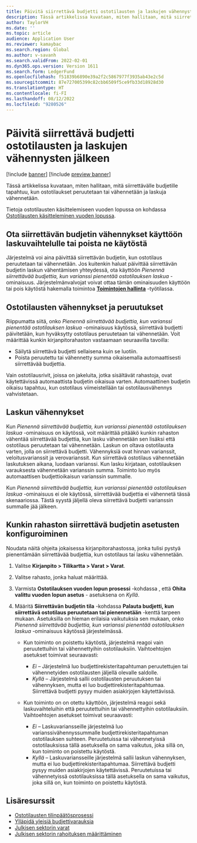 ```yaml
---
title: Päivitä siirrettävä budjetti ostotilausten ja laskujen vähennysten jälkeen
description: Tässä artikkelissa kuvataan, miten hallitaan, mitä siirrettävälle budjetille tapahtuu, kun ostotilaukset peruutetaan tai vähennetään ja laskuja vähennetään.
author: TaylorVH
ms.date: ''
ms.topic: article
audience: Application User
ms.reviewer: kamaybac
ms.search.region: Global
ms.author: v-savanh
ms.search.validFrom: 2022-02-01
ms.dyn365.ops.version: Version 1611
ms.search.form: LedgerFund
ms.openlocfilehash: f51839b6890e39a2f2c5867977f3935ab43e2c5d
ms.sourcegitcommit: 87e727005399c82cbb6509f5ce9fb33d18928d30
ms.translationtype: HT
ms.contentlocale: fi-FI
ms.lasthandoff: 08/12/2022
ms.locfileid: "9280526"
---
```

# <a name="update-the-carry-forward-budget-after-reductions-in-purchase-orders-and-invoices"></a>Päivitä siirrettävä budjetti ostotilausten ja laskujen vähennysten jälkeen

[!include [banner](../includes/banner.md)]
[!include [preview banner](../includes/preview-banner.md)]

Tässä artikkelissa kuvataan, miten hallitaan, mitä siirrettävälle budjetille tapahtuu, kun ostotilaukset peruutetaan tai vähennetään ja laskuja vähennetään.

Tietoja ostotilausten käsittelemiseen vuoden lopussa on kohdassa [Ostotilausten käsitteleminen vuoden lopussa](/dynamicsax-2012/appuser-itpro/process-purchase-orders-at-year-end).

## <a name="turn-carry-forward-budget-reductions-for-invoice-variances-on-or-off"></a>Ota siirrettävän budjetin vähennykset käyttöön laskuvaihtelulle tai poista ne käytöstä

Järjestelmä voi aina päivittää siirrettävän budjetin, kun ostotilaus peruutetaan tai vähennetään. Jos kuitenkin haluat päivittää siirrettävän budjetin laskun vähentämisen yhteydessä, ota käyttöön *Pienennä siirrettävää budjettia, kun varianssi pienentää ostotilauksen laskua* -ominaisuus. Järjestelmänvalvojat voivat ottaa tämän ominaisuuden käyttöön tai pois käytöstä hakemalla toimintoa **[Toimintojen hallinta](../../fin-ops-core/fin-ops/get-started/feature-management/feature-management-overview.md)** -työtilassa.

## <a name="purchase-order-reductions-and-cancellations"></a>Ostotilausten vähennykset ja peruutukset

Riippumatta siitä, onko *Pienennä siirrettävää budjettia, kun varianssi pienentää ostotilauksen laskua* -ominaisuus käytössä, siirrettävä budjetti päivitetään, kun hyväksytty ostotilaus peruutetaan tai vähennetään. Voit määrittää kunkin kirjanpitorahaston vastaamaan seuraavilla tavoilla:

- Säilytä siirrettävä budjetti sellaisena kuin se luotiin.
- Poista peruutettu tai vähennetty summa oikaisemalla automaattisesti siirrettävää budjettia.

Vain ostotilausrivit, joissa on jakeluita, jotka sisältävät rahastoja, ovat käytettävissä automaattista budjetin oikaisua varten. Automaattinen budjetin oikaisu tapahtuu, kun ostotilaus viimeistellään tai ostotilausvähennys vahvistetaan.

## <a name="invoice-reductions"></a>Laskun vähennykset

Kun *Pienennä siirrettävää budjettia, kun varianssi pienentää ostotilauksen laskua* -ominaisuus on käytössä, voit määrittää pitääkö kunkin rahaston vähentää siirrettävää budjettia, kun lasku vähennetään sen lisäksi että ostotilaus peruutetaan tai vähennetään. Laskun on oltava ostotilausta varten, jolla on siirrettävä budjetti. Vähennyksiä ovat hinnan varianssit, veloitusvarianssit ja verovarianssit. Kun siirrettävä ostotilaus vähennetään laskutuksen aikana, luodaan varianssi. Kun lasku kirjataan, ostotilauksen varauksesta vähennetään varianssin summa. Toiminto luo myös automaattisen budjettioikaisun varianssin summalle.

Kun *Pienennä siirrettävää budjettia, kun varianssi pienentää ostotilauksen laskua* -ominaisuus ei ole käytössä, siirrettävää budjettia ei vähennetä tässä skenaariossa. Tästä syystä jäljellä oleva siirrettävä budjetti varianssin summalle jää jälkeen.

## <a name="configure-the-carry-forward-budget-options-for-each-fund"></a>Kunkin rahaston siirrettävä budjetin asetusten konfiguroiminen

Noudata näitä ohjeita jokaisessa kirjanpitorahastossa, jonka tulisi pystyä pienentämään siirrettävää budjettia, kun ostotilaus tai lasku vähennetään.

1. Valitse **Kirjanpito \> Tilikartta \> Varat \> Varat**.
1. Valitse rahasto, jonka haluat määrittää.
1. Varmista **Ostotilauksen vuoden lopun prosessi** -kohdassa , että **Ohita valittu vuoden lopun asetus** - asetuksena on *Kyllä*.
1. Määritä **Siirrettävän budjetin tila** -kohdassa **Palauta budjetti, kun siirrettävä ostotilaus peruutetaan tai pienennetään** -kenttä tarpeen mukaan. Asetuksilla on hieman erilaisia vaikutuksia sen mukaan, onko *Pienennä siirrettävää budjettia, kun varianssi pienentää ostotilauksen laskua* -ominaisuus käytössä järjestelmässä.

    - Kun toiminto on poistettu käytöstä, järjestelmä reagoi vain peruutettuihin tai vähennettyihin ostotilauksiin. Vaihtoehtojen asetukset toimivat seuraavasti:

        - *Ei* – Järjestelmä luo budjettirekisteritapahtuman peruutettujen tai vähennetyiden ostotilausten jäljellä olevalle saldolle.
        - *Kyllä* – Järjestelmä sallii ostotilausten peruutuksen tai vähennyksen, mutta ei luo budjettirekisteritapahtumaa. Siirrettävä budjetti pysyy muiden asiakirjojen käytettävissä.

    - Kun toiminto on on otettu käyttöön, järjestelmä reagoi sekä laskuvaihteluihin että peruutettuihin tai vähennettyihin ostotilauksiin. Vaihtoehtojen asetukset toimivat seuraavasti:

        - *Ei* – Laskuvariansseille järjestelmä luo varianssivähennyssummalle budjettirekisteritapahtuman ostotilauksen suhteen. Peruutetuissa tai vähennetyissä ostotilauksissa tällä asetuksella on sama vaikutus, joka sillä on, kun toiminto on poistettu käytöstä.
        - *Kyllä* – Laskuvariansseille järjestelmä sallii laskun vähennyksen, mutta ei luo budjettirekisteritapahtumaa. Siirrettävä budjetti pysyy muiden asiakirjojen käytettävissä. Peruutetuissa tai vähennetyissä ostotilauksissa tällä asetuksella on sama vaikutus, joka sillä on, kun toiminto on poistettu käytöstä.

## <a name="additional-resources"></a>Lisäresurssit

- [Ostotilausten tilinpäätösprosessi](/dynamicsax-2012/appuser-itpro/process-purchase-orders-at-year-end)
- [Ylläpidä yleisiä budjettivarauksia](general-budget-reservation-tasks.md)
- [Julkisen sektorin varat](funds-public-sector.md)
- [Julkisen sektorin rahoituksen määrittäminen](tasks/set-up-fund-public-sector.md)
